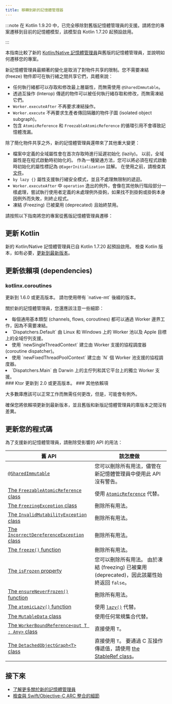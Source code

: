 ```yaml
---
title: 移轉到新的記憶體管理器
---
```

:::note
在 Kotlin 1.9.20 中，已完全移除對舊版記憶體管理員的支援。請將您的專案遷移到目前的記憶體模型，該模型自 Kotlin 1.7.20 起預設啟用。

:::

本指南比較了新的 [Kotlin/Native 記憶體管理員](native-memory-manager)與舊版的記憶體管理員，並說明如何遷移您的專案。

新記憶體管理員最顯著的變化是取消了對物件共享的限制。您不需要凍結 (freeze) 物件即可在執行緒之間共享它們，具體來說：

* 任何執行緒都可以存取和修改最上層屬性，而無需使用 `@SharedImmutable`。
* 透過互操作 (Interop) 傳遞的物件可以被任何執行緒存取和修改，而無需凍結它們。
* `Worker.executeAfter` 不再要求凍結操作。
* `Worker.execute` 不再要求生產者傳回隔離的物件子圖 (isolated object subgraph)。
* 包含 `AtomicReference` 和 `FreezableAtomicReference` 的循環引用不會導致記憶體洩漏。

除了簡化物件共享之外，新的記憶體管理員還帶來了其他重大變更：

* 檔案中定義的全域屬性會在首次存取時進行延遲初始化 (lazily)。 以前，全域屬性是在程式啟動時初始化的。 作為一種變通方法，您可以將必須在程式啟動時初始化的屬性標記為 `@EagerInitialization` 註解。 在使用之前，請檢查其[文件](https://kotlinlang.org/api/latest/jvm/stdlib/kotlin.native/-eager-initialization/)。
* `by lazy {}` 屬性支援執行緒安全模式，並且不處理無限制的遞迴。
* `Worker.executeAfter` 中 `operation` 逸出的例外，會像在其他執行階段部分一樣處理，嘗試執行使用者定義的未處理例外掛鉤，如果找不到掛鉤或掛鉤本身因例外而失敗，則終止程式。
* 凍結 (Freezing) 已被棄用 (deprecated) 且始終禁用。

請按照以下指南將您的專案從舊版記憶體管理員遷移：

## 更新 Kotlin

新的 Kotlin/Native 記憶體管理員已自 Kotlin 1.7.20 起預設啟用。 檢查 Kotlin 版本，如有必要，[更新到最新版本](releases#update-to-a-new-kotlin-version)。

## 更新依賴項 (dependencies)
### kotlinx.coroutines
<p>
   更新到 1.6.0 或更高版本。 請勿使用帶有 `native-mt` 後綴的版本。
</p>
<p>
   關於新的記憶體管理員，您還應該注意一些細節：
</p>
<list>
<li>每個通用基本類型 (channels, flows, coroutines) 都可以通過 Worker 邊界工作，因為不需要凍結。</li>
<li>`Dispatchers.Default` 由 Linux 和 Windows 上的 Worker 池以及 Apple 目標上的全域佇列支援。</li>
<li>使用 `newSingleThreadContext` 建立由 Worker 支援的協程調度器 (coroutine dispatcher)。</li>
<li>使用 `newFixedThreadPoolContext` 建立由 `N` 個 Worker 池支援的協程調度器。</li>
<li>`Dispatchers.Main` 由 Darwin 上的主佇列和其它平台上的獨立 Worker 支援。</li>
</list>
### Ktor
        更新到 2.0 或更高版本。
### 其他依賴項
<p>
   大多數庫應該可以正常工作而無需任何更改，但是，可能會有例外。
</p>
<p>
   確保您將依賴項更新到最新版本，並且舊版和新版記憶體管理員的庫版本之間沒有差異。
</p>
    

## 更新您的程式碼

為了支援新的記憶體管理員，請刪除受影響的 API 的用法：

| 舊 API                                                                                                                                         | 該怎麼做                                                                                                                                                        |
|-------------------------------------------------------------------------------------------------------------------------------------------------|-------------------------------------------------------------------------------------------------------------------------------------------------------------------|
| [`@SharedImmutable`](https://kotlinlang.org/api/latest/jvm/stdlib/kotlin.native.concurrent/-shared-immutable/)                                  | 您可以刪除所有用法，儘管在新記憶體管理員中使用此 API 沒有警告。                                                                                            |
| [The `FreezableAtomicReference` class](https://kotlinlang.org/api/latest/jvm/stdlib/kotlin.native.concurrent/-freezable-atomic-reference/)      | 使用 [`AtomicReference`](https://kotlinlang.org/api/latest/jvm/stdlib/kotlin.native.concurrent/-atomic-reference/) 代替。                                        |
| [The `FreezingException` class](https://kotlinlang.org/api/latest/jvm/stdlib/kotlin.native.concurrent/-freezing-exception/)                     | 刪除所有用法。                                                                                                                                                |                                                                                                      |
| [The `InvalidMutabilityException` class](https://kotlinlang.org/api/latest/jvm/stdlib/kotlin.native.concurrent/-invalid-mutability-exception/)  | 刪除所有用法。                                                                                                                                                |
| [The `IncorrectDereferenceException` class](https://kotlinlang.org/api/latest/jvm/stdlib/kotlin.native/-incorrect-dereference-exception/)       | 刪除所有用法。                                                                                                                                                |
| [The `freeze()` function](https://kotlinlang.org/api/latest/jvm/stdlib/kotlin.native.concurrent/freeze.html)                                    | 刪除所有用法。                                                                                                                                                |
| [The `isFrozen` property](https://kotlinlang.org/api/latest/jvm/stdlib/kotlin.native.concurrent/is-frozen.html)                                 | 您可以刪除所有用法。 由於凍結 (freezing) 已被棄用 (deprecated)，因此該屬性始終返回 `false`。                                                                     |                                                                                                                  
| [The `ensureNeverFrozen()` function](https://kotlinlang.org/api/latest/jvm/stdlib/kotlin.native.concurrent/ensure-never-frozen.html)            | 刪除所有用法。                                                                                                                                                |
| [The `atomicLazy()` function](https://kotlinlang.org/api/latest/jvm/stdlib/kotlin.native.concurrent/atomic-lazy.html)                           | 使用 [`lazy()`](https://kotlinlang.org/api/latest/jvm/stdlib/kotlin/lazy.html) 代替。                                                                            |
| [The `MutableData` class](https://kotlinlang.org/api/latest/jvm/stdlib/kotlin.native.concurrent/-mutable-data/)                                 | 使用任何常規集合代替。                                                                                                                               |
| [The `WorkerBoundReference<out T : Any>` class](https://kotlinlang.org/api/latest/jvm/stdlib/kotlin.native.concurrent/-worker-bound-reference/) | 直接使用 `T`。                                                                                                                                                 |
| [The `DetachedObjectGraph<T>` class](https://kotlinlang.org/api/latest/jvm/stdlib/kotlin.native.concurrent/-detached-object-graph/)             | 直接使用 `T`。 要通過 C 互操作傳遞值，請使用 [the StableRef class](https://kotlinlang.org/api/latest/jvm/stdlib/kotlinx.cinterop/-stable-ref/)。 |

## 接下來

* [了解更多關於新的記憶體管理員](native-memory-manager)
* [檢查與 Swift/Objective-C ARC 整合的細節](native-arc-integration)